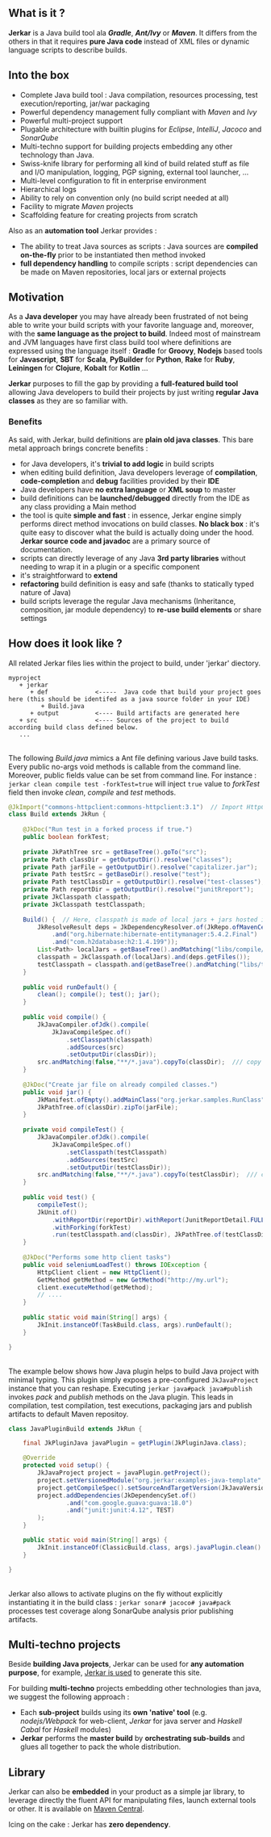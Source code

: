 ## What is it ?

**Jerkar** is a Java build tool ala ***Gradle***, ***Ant/Ivy*** or ***Maven***. It differs from the others in that it requires **pure Java code** instead of XML files or dynamic language scripts to describe builds.

## Into the box

* Complete Java build tool : Java compilation, resources processing, test execution/reporting, jar/war packaging
* Powerful dependency management fully compliant with *Maven* and *Ivy*
* Powerful multi-project support 
* Plugable architecture with builtin plugins for *Eclipse*, *IntelliJ*, *Jacoco* and *SonarQube*
* Multi-techno support for building projects embedding any other technology than Java.
* Swiss-knife library for performing all kind of build related stuff as file and I/O  manipulation, logging, PGP signing, external tool launcher, ...
* Multi-level configuration to fit in enterprise environment
* Hierarchical logs
* Ability to rely on convention only (no build script needed at all)
* Facility to migrate *Maven* projects
* Scaffolding feature for creating projects from scratch
 
Also as an **automation tool** Jerkar provides :

* The ability to treat Java sources as scripts : Java sources are **compiled on-the-fly** prior to be instantiated then method invoked
* **full dependency handling** to compile scripts : script dependencies can be made on Maven repositories, local jars or external projects

## Motivation

As a **Java developer** you may have already been frustrated of not being able to write your build scripts with your favorite language and, moreover, with the **same language as the project to build**.
Indeed most of mainstream and JVM languages have first class build tool where definitions are expressed using the language itself : **Gradle** for **Groovy**, **Nodejs** based tools for **Javascript**, **SBT** for **Scala**,  **PyBuilder** for **Python**, **Rake** for **Ruby**, **Leiningen** for **Clojure**, **Kobalt** for **Kotlin** ...
 
**Jerkar** purposes to fill the gap by providing a **full-featured build tool** allowing Java developers to build their projects by just writing **regular Java classes** as they are so familiar with. 

### Benefits

As said, with Jerkar, build definitions are **plain old java classes**. This bare metal approach brings concrete benefits :

* for Java developers, it's **trivial to add logic** in build scripts
* when editing build definition, Java developers leverage of **compilation**, **code-completion** and **debug** facilities provided by their **IDE**
* Java developers have **no extra language** or **XML soup** to master
* build definitions can be **launched/debugged** directly from the IDE as any class providing a Main method 
* the tool is quite **simple and fast** : in essence, Jerkar engine simply performs direct method invocations on build classes. **No black box** : it's quite easy to discover what the build is actually doing under the hood. **Jerkar source code and javadoc** are a primary source of documentation.
* scripts can directly leverage of any Java **3rd party libraries** without needing to wrap it in a plugin or a specific component
* it's straightforward to **extend**
* **refactoring** build definition is easy and safe (thanks to statically typed nature of Java) 
* build scripts leverage the regular Java mechanisms (Inheritance, composition, jar module dependency) to **re-use build elements** or share settings

## How does it look like ?

All related Jerkar files lies within the project to build, under 'jerkar' diectory.

```
myproject
   + jerkar             
      + def             <-----  Java code that build your project goes here (this should be identifed as a java source folder in your IDE)
         + Build.java   
      + output          <---- Build artifacts are generated here 
   + src                <---- Sources of the project to build according build class defined below.
   ...
``` 

<br/>The following *Build.java* mimics a Ant file defining various Jave build tasks. Every public no-args void methods is callable from the command line.
Moreover, public fields value can be set from command line.
For instance : `jerkar clean compile test -forkTest=true` will inject `true` value to *forkTest* field then invoke *clean*, *compile* and *test* methods. 

```java
@JkImport("commons-httpclient:commons-httpclient:3.1")  // Import HttpClient and its deps for usage in this script
class Build extends JkRun {
	
    @JkDoc("Run test in a forked process if true.")
    public boolean forkTest;
    
    private JkPathTree src = getBaseTree().goTo("src");
    private Path classDir = getOutputDir().resolve("classes");
    private Path jarFile = getOutputDir().resolve("capitalizer.jar");
    private Path testSrc = getBaseDir().resolve("test");
    private Path testClassDir = getOutputDir().resolve("test-classes");
    private Path reportDir = getOutputDir().resolve("junitRreport");
    private JkClasspath classpath;
    private JkClasspath testClasspath;
    
    Build() {  // Here, classpath is made of local jars + jars hosted in Maven Central
        JkResolveResult deps = JkDependencyResolver.of(JkRepo.ofMavenCentral()).resolve(JkDependencySet.of()
            .and("org.hibernate:hibernate-entitymanager:5.4.2.Final")
            .and("com.h2database:h2:1.4.199"));
        List<Path> localJars = getBaseTree().andMatching("libs/compile/*.jar").getFiles();
        classpath = JkClasspath.of(localJars).and(deps.getFiles());   
        testClasspath = classpath.and(getBaseTree().andMatching("libs/test/*.jar").getFiles());
    }
    
    public void runDefault() {
        clean(); compile(); test(); jar();
    }
    
    public void compile() {
        JkJavaCompiler.ofJdk().compile(
            JkJavaCompileSpec.of()
                .setClasspath(classpath)
                .addSources(src)
                .setOutputDir(classDir));
        src.andMatching(false,"**/*.java").copyTo(classDir);  /// copy resources
    }
    
    @JkDoc("Create jar file on already compiled classes.")
    public void jar() {
        JkManifest.ofEmpty().addMainClass("org.jerkar.samples.RunClass").writeToStandardLocation(classDir);
        JkPathTree.of(classDir).zipTo(jarFile);
    }
    
    private void compileTest() {
        JkJavaCompiler.ofJdk().compile(
            JkJavaCompileSpec.of()
                .setClasspath(testClasspath)
                .addSources(testSrc)
                .setOutputDir(testClassDir));
        src.andMatching(false,"**/*.java").copyTo(testClassDir);  /// copy test resources
    }
    
    public void test() {
        compileTest();
        JkUnit.of()
            .withReportDir(reportDir).withReport(JunitReportDetail.FULL)
            .withForking(forkTest)
            .run(testClasspath.and(classDir), JkPathTree.of(testClassDir));
    }
    
    @JkDoc("Performs some http client tasks")
    public void seleniumLoadTest() throws IOException {
        HttpClient client = new HttpClient();
        GetMethod getMethod = new GetMethod("http://my.url");
        client.executeMethod(getMethod);
        // ....
    }
    
    public static void main(String[] args) {
        JkInit.instanceOf(TaskBuild.class, args).runDefault();
    }

}
```

<br/>The example below shows how Java plugin helps to build Java project with minimal typing. This plugin simply exposes a pre-configured `JkJavaProject` instance that you can reshape.
Executing `jerkar java#pack java#publish` invokes *pack* and *publish* methods on the Java plugin. This leads in compilation, test compilation, test executions, packaging jars and publish artifacts to default Maven repositoy.

```java
class JavaPluginBuild extends JkRun {

    final JkPluginJava javaPlugin = getPlugin(JkPluginJava.class);

    @Override
    protected void setup() {
        JkJavaProject project = javaPlugin.getProject();
        project.setVersionedModule("org.jerkar:examples-java-template", "1.0-SNAPSHOT");
        project.getCompileSpec().setSourceAndTargetVersion(JkJavaVersion.V8);
        project.addDependencies(JkDependencySet.of()
                .and("com.google.guava:guava:18.0")
                .and("junit:junit:4.12", TEST)
        );
    }

    public static void main(String[] args) {
        JkInit.instanceOf(ClassicBuild.class, args).javaPlugin.clean().pack();
    }

}
```

<br/>Jerkar also allows to activate plugins on the fly without explicitly instantiating it in the build class : 
`jerkar sonar# jacoco# java#pack` processes test coverage along SonarQube analysis prior publishing artifacts. 


## Multi-techno projects

Beside **building Java projects**, Jerkar can be used for **any automation purpose**, for example, [Jerkar is used](https://github.com/jerkar/jerkar.github.io/blob/master/_jbake-site-sources/build/def/jerkar/github/io/SiteBuild.java) to generate this site.

For building **multi-techno** projects embedding other technologies than java, we suggest the following approach : 

* Each **sub-project** builds using its **own 'native' tool** (e.g. *nodejs/Webpack* for web-client, *Jerkar* for java server and *Haskell Cabal* for *Haskell* modules)
* **Jerkar** performs the **master build** by **orchestrating sub-builds** and glues all together to pack the whole distribution. 

## Library

Jerkar can also be **embedded** in your product as a simple jar library, to leverage directly the fluent API for manipulating files, launch external tools or other. It is available on [Maven Central](http://search.maven.org/#search%7Cgav%7C1%7Cg%3A%22org.jerkar%22%20AND%20a%3A%22core%22). 

Icing on the cake : Jerkar has **zero dependency**.


